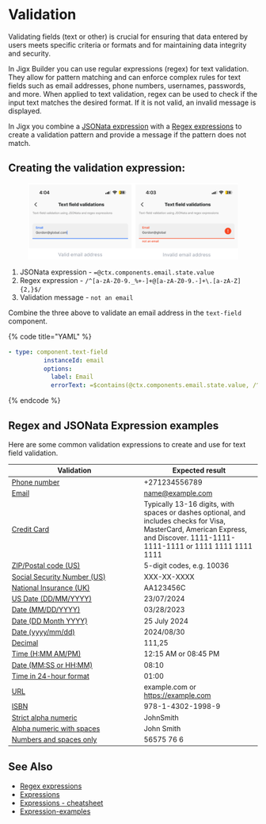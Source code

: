 # Validation

Validating fields (text or other) is crucial for ensuring that data entered by users meets specific criteria or formats and for maintaining data integrity and security.

In Jigx Builder you can use regular expressions (regex) for text validation. They allow for pattern matching and can enforce complex rules for text fields such as email addresses, phone numbers, usernames, passwords, and more. When applied to text validation, regex can be used to check if the input text matches the desired format. If it is not valid, an invalid message is displayed.

In Jigx you combine a [JSONata expression](expressions.md) with a [Regex expressions](https://docs.jigx.com/examples/readme/expressions/regex-expressions) to create a validation pattern and provide a message if the pattern does not match.

## Creating the validation expression:

<figure><img src="../../.gitbook/assets/regex-textfield.png" alt=""><figcaption></figcaption></figure>

1. JSONata expression - `=@ctx.components.email.state.value`
2. Regex expression - `/^[a-zA-Z0-9._%+-]+@[a-zA-Z0-9.-]+\.[a-zA-Z]{2,}$/`
3. Validation message - `not an email`

Combine the three above to validate an email address in the `text-field` component.

{% code title="YAML" %}
```yaml
- type: component.text-field
          instanceId: email
          options:
            label: Email
            errorText: =$contains(@ctx.components.email.state.value, /^[a-zA-Z0-9._%+-]+@[a-zA-Z0-9.-]+\.[a-zA-Z]{2,}$/) ? '' :'not an email'

```
{% endcode %}

## Regex and JSONata Expression examples

Here are some common validation expressions to create and use for text field validation.

<table><thead><tr><th width="252.98046875">Validation</th><th>Expected result</th></tr></thead><tbody><tr><td><a href="https://docs.jigx.com/examples/readme/expressions/regex-expressions#phone-number-validation">Phone number</a></td><td>+271234556789</td></tr><tr><td><a href="https://docs.jigx.com/examples/readme/expressions/regex-expressions#email-validation">Email</a></td><td><a href="mailto:name@example.com">name@example.com</a></td></tr><tr><td><a href="https://docs.jigx.com/examples/examples/readme/expressions/regex-expressions#credit-card-validation">Credit Card</a></td><td>Typically 13-16 digits, with spaces or dashes optional, and includes checks for Visa, MasterCard, American Express, and Discover. 1111-1111-1111-1111 or 1111 1111 1111 1111</td></tr><tr><td><a href="https://docs.jigx.com/examples/examples/readme/expressions/regex-expressions#zip-postal-code-us-validation">ZIP/Postal code (US)</a></td><td>5-digit codes, e.g. 10036</td></tr><tr><td><a href="https://docs.jigx.com/examples/readme/expressions/regex-expressions#social-security-number-us-validation">Social Security Number (US)</a></td><td>XXX-XX-XXXX</td></tr><tr><td><a href="https://docs.jigx.com/examples/readme/expressions/regex-expressions#national-insurance-number-uk-validation">National Insurance (UK)</a></td><td>AA123456C</td></tr><tr><td><a href="https://docs.jigx.com/examples/readme/expressions/regex-expressions#us-date-dd-mm-yyyy-validation">US Date (DD/MM/YYYY)</a></td><td>23/07/2024</td></tr><tr><td><a href="https://docs.jigx.com/examples/readme/expressions/regex-expressions#date-mm-dd-yyyy-validation">Date (MM/DD/YYYY)</a></td><td>03/28/2023</td></tr><tr><td><a href="https://docs.jigx.com/examples/readme/expressions/regex-expressions#date-dd-month-yyyy-validation">Date (DD Month YYYY)</a></td><td>25 July 2024</td></tr><tr><td><a href="https://docs.jigx.com/examples/readme/expressions/regex-expressions#date-yyyy-mm-dd-validation">Date (yyyy/mm/dd)</a></td><td>2024/08/30</td></tr><tr><td><a href="https://docs.jigx.com/examples/readme/expressions/regex-expressions#decimal-validation">Decimal</a></td><td>111,25</td></tr><tr><td><a href="https://docs.jigx.com/examples/readme/expressions/regex-expressions#time-h-mm-am-pm-validation">Time (H:MM AM/PM)</a></td><td>12:15 AM or 08:45 PM</td></tr><tr><td><a href="https://docs.jigx.com/examples/readme/expressions/regex-expressions#time-mm-ss-or-hh-mm-validation">Date (MM:SS or HH:MM)</a></td><td>08:10</td></tr><tr><td><a href="https://docs.jigx.com/examples/readme/expressions/regex-expressions#time-in-24-hour-format">Time in 24-hour format</a></td><td>01:00</td></tr><tr><td><a href="https://docs.jigx.com/examples/readme/expressions/regex-expressions#url-validation">URL</a></td><td>example.com or <a href="https://example.com">https://example.com</a></td></tr><tr><td><a href="https://docs.jigx.com/examples/readme/expressions/regex-expressions#isbn-validation">ISBN</a></td><td>978-1-4302-1998-9</td></tr><tr><td><a href="https://docs.jigx.com/examples/readme/expressions/regex-expressions#strict-alpha-numeric-validation">Strict alpha numeric</a></td><td>JohnSmith</td></tr><tr><td><a href="https://docs.jigx.com/examples/readme/expressions/regex-expressions#alpha-numeric-with-spaces-allowed-validation">Alpha numeric with spaces</a></td><td>John Smith</td></tr><tr><td><a href="https://docs.jigx.com/examples/readme/expressions/regex-expressions#validation-of-numbers-and-spaces-only">Numbers and spaces only</a></td><td>56575 76 6</td></tr></tbody></table>

## See Also

* [Regex expressions](https://docs.jigx.com/examples/readme/expressions/regex-expressions)
* [Expressions](expressions.md)
* [Expressions - cheatsheet](expressions-cheatsheet.md)
* [Expression-examples](https://docs.jigx.com/examples/readme/expressions)
